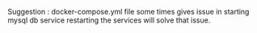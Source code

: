 Suggestion : docker-compose.yml file some times gives issue in starting mysql db service restarting the services will solve that issue.
